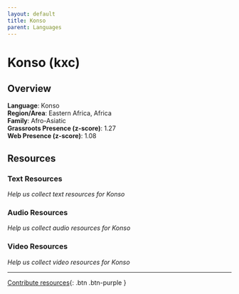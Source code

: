 ```yaml
---
layout: default
title: Konso
parent: Languages
---
```


# Konso (kxc)

## Overview

**Language**: Konso  
**Region/Area**: Eastern Africa, Africa  
**Family**: Afro-Asiatic  
**Grassroots Presence (z-score)**: 1.27  
**Web Presence (z-score)**: 1.08  

## Resources

### Text Resources
*Help us collect text resources for Konso*

### Audio Resources
*Help us collect audio resources for Konso*

### Video Resources
*Help us collect video resources for Konso*

---

[Contribute resources](https://forms.office.com/e/1SfLJx3u1r){: .btn .btn-purple }
